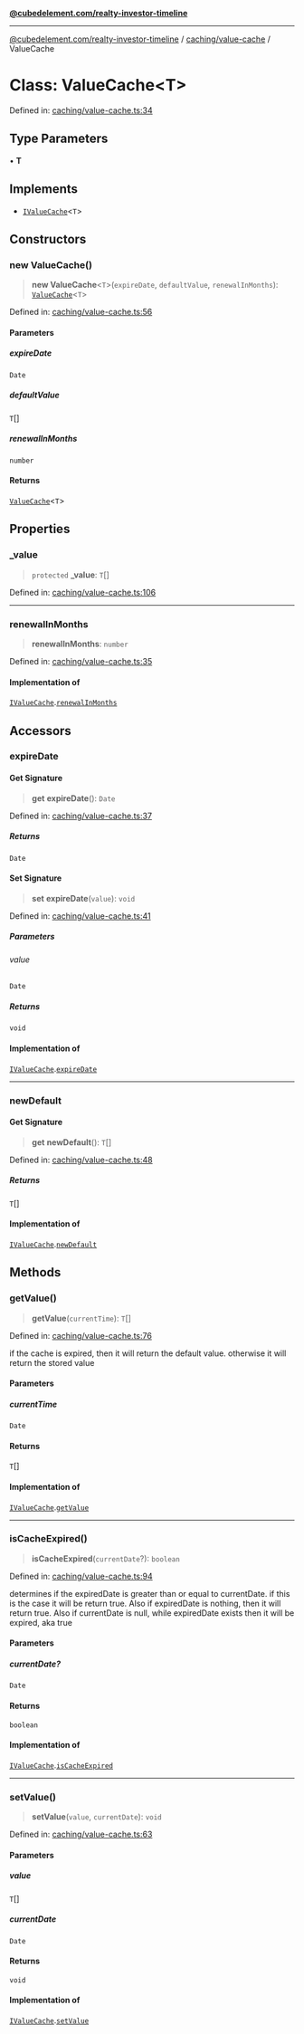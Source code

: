 [**@cubedelement.com/realty-investor-timeline**](../../../index.md)

---

[@cubedelement.com/realty-investor-timeline](../../../modules.md) / [caching/value-cache](../index.md) / ValueCache

# Class: ValueCache\<T\>

Defined in: [caching/value-cache.ts:34](https://github.com/kvernon/realty-investor-timeline/blob/c7446a8a5576468ac5874a2dd8323180fa97a55b/src/caching/value-cache.ts#L34)

## Type Parameters

• **T**

## Implements

- [`IValueCache`](../interfaces/IValueCache.md)\<`T`\>

## Constructors

### new ValueCache()

> **new ValueCache**\<`T`\>(`expireDate`, `defaultValue`, `renewalInMonths`): [`ValueCache`](ValueCache.md)\<`T`\>

Defined in: [caching/value-cache.ts:56](https://github.com/kvernon/realty-investor-timeline/blob/c7446a8a5576468ac5874a2dd8323180fa97a55b/src/caching/value-cache.ts#L56)

#### Parameters

##### expireDate

`Date`

##### defaultValue

`T`[]

##### renewalInMonths

`number`

#### Returns

[`ValueCache`](ValueCache.md)\<`T`\>

## Properties

### \_value

> `protected` **\_value**: `T`[]

Defined in: [caching/value-cache.ts:106](https://github.com/kvernon/realty-investor-timeline/blob/c7446a8a5576468ac5874a2dd8323180fa97a55b/src/caching/value-cache.ts#L106)

---

### renewalInMonths

> **renewalInMonths**: `number`

Defined in: [caching/value-cache.ts:35](https://github.com/kvernon/realty-investor-timeline/blob/c7446a8a5576468ac5874a2dd8323180fa97a55b/src/caching/value-cache.ts#L35)

#### Implementation of

[`IValueCache`](../interfaces/IValueCache.md).[`renewalInMonths`](../interfaces/IValueCache.md#renewalinmonths)

## Accessors

### expireDate

#### Get Signature

> **get** **expireDate**(): `Date`

Defined in: [caching/value-cache.ts:37](https://github.com/kvernon/realty-investor-timeline/blob/c7446a8a5576468ac5874a2dd8323180fa97a55b/src/caching/value-cache.ts#L37)

##### Returns

`Date`

#### Set Signature

> **set** **expireDate**(`value`): `void`

Defined in: [caching/value-cache.ts:41](https://github.com/kvernon/realty-investor-timeline/blob/c7446a8a5576468ac5874a2dd8323180fa97a55b/src/caching/value-cache.ts#L41)

##### Parameters

###### value

`Date`

##### Returns

`void`

#### Implementation of

[`IValueCache`](../interfaces/IValueCache.md).[`expireDate`](../interfaces/IValueCache.md#expiredate)

---

### newDefault

#### Get Signature

> **get** **newDefault**(): `T`[]

Defined in: [caching/value-cache.ts:48](https://github.com/kvernon/realty-investor-timeline/blob/c7446a8a5576468ac5874a2dd8323180fa97a55b/src/caching/value-cache.ts#L48)

##### Returns

`T`[]

#### Implementation of

[`IValueCache`](../interfaces/IValueCache.md).[`newDefault`](../interfaces/IValueCache.md#newdefault)

## Methods

### getValue()

> **getValue**(`currentTime`): `T`[]

Defined in: [caching/value-cache.ts:76](https://github.com/kvernon/realty-investor-timeline/blob/c7446a8a5576468ac5874a2dd8323180fa97a55b/src/caching/value-cache.ts#L76)

if the cache is expired, then it will return the default value. otherwise
it will return the stored value

#### Parameters

##### currentTime

`Date`

#### Returns

`T`[]

#### Implementation of

[`IValueCache`](../interfaces/IValueCache.md).[`getValue`](../interfaces/IValueCache.md#getvalue)

---

### isCacheExpired()

> **isCacheExpired**(`currentDate`?): `boolean`

Defined in: [caching/value-cache.ts:94](https://github.com/kvernon/realty-investor-timeline/blob/c7446a8a5576468ac5874a2dd8323180fa97a55b/src/caching/value-cache.ts#L94)

determines if the expiredDate is greater than
or equal to currentDate. if this is the case it
will be return true. Also if expiredDate is nothing,
then it will return true. Also if currentDate is null,
while expiredDate exists then it will be expired, aka true

#### Parameters

##### currentDate?

`Date`

#### Returns

`boolean`

#### Implementation of

[`IValueCache`](../interfaces/IValueCache.md).[`isCacheExpired`](../interfaces/IValueCache.md#iscacheexpired)

---

### setValue()

> **setValue**(`value`, `currentDate`): `void`

Defined in: [caching/value-cache.ts:63](https://github.com/kvernon/realty-investor-timeline/blob/c7446a8a5576468ac5874a2dd8323180fa97a55b/src/caching/value-cache.ts#L63)

#### Parameters

##### value

`T`[]

##### currentDate

`Date`

#### Returns

`void`

#### Implementation of

[`IValueCache`](../interfaces/IValueCache.md).[`setValue`](../interfaces/IValueCache.md#setvalue)
